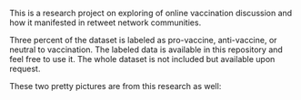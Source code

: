 This is a research project on exploring  of online vaccination discussion and how it manifested in retweet network communities.

Three percent of the dataset is labeled as pro-vaccine, anti-vaccine, or neutral to vaccination. The labeled data is available in this repository and feel free to use it. The whole dataset is not included but available upon request.

These two pretty pictures are from this research as well:

